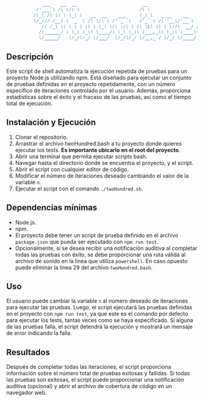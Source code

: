 ```md
             ___    __  __                        __                    __     
           /'___`\ /\ \/\ \                      /\ \                  /\ \    
          /\_\ /\ \\ \ \_\ \   __  __    ___     \_\ \   _ __    __    \_\ \   
          \/_/// /__\ \  _  \ /\ \/\ \ /' _ `\   /'_` \ /\`'__\/'__`\  /'_` \  
             // /_\ \\ \ \ \ \\ \ \_\ \/\ \/\ \ /\ \L\ \\ \ \//\  __/ /\ \L\ \ 
            /\______/ \ \_\ \_\\ \____/\ \_\ \_\\ \___,_\\ \_\\ \____\\ \___,_\
            \/_____/   \/_/\/_/ \/___/  \/_/\/_/ \/__,_ / \/_/ \/____/ \/__,_ /
```

## Descripción
Este script de shell automatiza la ejecución repetida de pruebas para un proyecto Node.js utilizando npm. Está diseñado para ejecutar un conjunto de pruebas definidas en el proyecto repetidamente, con un número específico de iteraciones controlado por el usuario. Además, proporciona estadísticas sobre el éxito y el fracaso de las pruebas, así como el tiempo total de ejecución.

## Instalación y Ejecución
1. Clonar el repositorio.
2. Arrastrar el archivo twoHundred.bash a tu proyecto donde quieres ejecutar los tests. **Es importante ubicarlo en el root del proyecto**.
3. Abrir una terminal que permita ejecutar scripts bash.
4. Navegar hasta el directorio donde se encuentra el proyecto, y el script.
5. Abrir el script con cualquier editor de código.
6. Modificar el número de iteraciones deseado cambiando el valor de la variable `n`.
7. Ejecutar el script con el comando `./twoHundred.sh`.

## Dependencias mínimas
- Node.js.
- npm.
- El proyecto debe tener un script de prueba definido en el archivo `package.json` que pueda ser ejecutado con `npm run test`.
- Opcionalmente, si se desea recibir una notificación auditiva al completar todas las pruebas con éxito, se debe proporcionar una ruta válida al archivo de sonido en la línea que utiliza `powershell`. En caso opuesto puede eliminar la línea 29 del archivo `twoHundred.bash`.

## Uso
El usuario puede cambiar la variable `n` al número deseado de iteraciones para ejecutar las pruebas. Luego, el script ejecutará las pruebas definidas en el proyecto con `npm run test`, ya que este es el comando por defecto para ejecutar los tests, tantas veces como se haya especificado. Si alguna de las pruebas falla, el script detendrá la ejecución y mostrará un mensaje de error indicando la falla.

## Resultados
Después de completar todas las iteraciones, el script proporciona información sobre el número total de pruebas exitosas y fallidas. Si todas las pruebas son exitosas, el script puede proporcionar una notificación auditiva (opcional) y abrir el archivo de cobertura de código en un navegador web.
